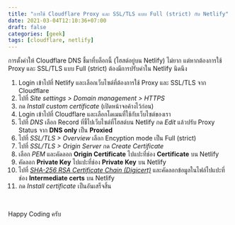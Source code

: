 ```yaml
---
title: "การใช้ Cloudflare Proxy และ SSL/TLS แบบ Full (strict) กับ Netlify"
date: 2021-03-04T12:10:36+07:00
draft: false
categories: [geek]
tags: [cloudflare, netlify]
---
```


การตั้งค่าให้ Cloudflare DNS ชี้มาที่บล็อกนี้ (โฮสต์อยู่บน Netlify) ไม่ยาก แต่หากต้องการใช้ Proxy และ SSL/TLS แบบ Full (strict) ต้องมีการปรับค่าใน Netlify นิดนึง <!--more-->

1. Login เข้าไปที่ Netlify และเลือกเว็บไซต์ที่ต้องการใช้ Proxy และ SSL/TLS จาก Cloudflare
2. ไปที่ _Site settings > Domain management > HTTPS_
3. กด _Install custom certificate_ (เปิดหน้าจอค้างไว้ก่อน)
4. Login เข้าไปที่ Cloudflare และเลือกโดเมนที่ใช้กับเว็บไซต์ของเรา
5. ไปที่ _DNS_ เลือก Record ที่ชี้ไปเว็บไซต์ที่โฮสต์บน Netlify กด _Edit_ แล้วปรับ Proxy Status จาก **DNS only** เป็น **Proxied**
6. ไปที่ _SSL/TLS > Overview_ เลือก Encyption mode เป็น Full (strict)
7. ไปที่ _SSL/TLS > Origin Server_ กด _Create Certificate_
8. เลือก _PEM_ และคัดลอก **Origin Certificate** ไปแปะที่ช่อง **Certificate** บน Netlify
9. คัดลอก **Private Key** ไปแปะที่ช่อง **Private Key** บน Netlify
10. ไปที่ _[SHA-256 RSA Certificate Chain (Digicert)](https://crt.sh/?d=2392142934)_ และคัดลอกข้อมูลในไฟล์ไปแปะที่ช่อง **Intermediate certs** บน Netlify
11. กด _Install certificate_ เป็นอันเสร็จสิ้น

&nbsp;

Happy Coding ครับ
